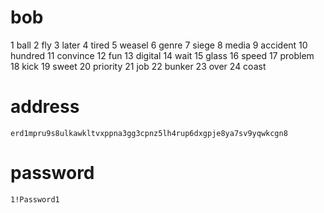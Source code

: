 # bob

1 ball
2 fly
3 later
4 tired
5 weasel
6 genre
7 siege
8 media
9 accident
10 hundred
11 convince
12 fun
13 digital
14 wait
15 glass
16 speed
17 problem
18 kick
19 sweet
20 priority
21 job
22 bunker
23 over
24 coast

# address
`erd1mpru9s8ulkawkltvxppna3gg3cpnz5lh4rup6dxgpje8ya7sv9yqwkcgn8`

# password
`1!Password1`